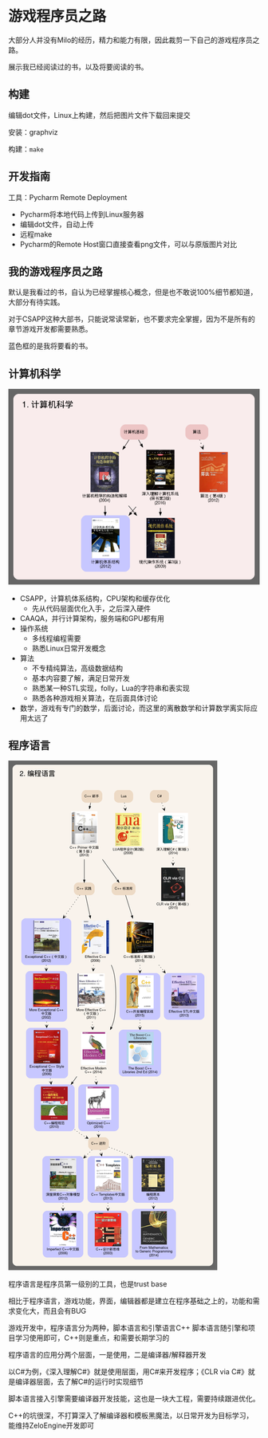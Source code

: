 # 游戏程序员之路

大部分人并没有Milo的经历，精力和能力有限，因此裁剪一下自己的游戏程序员之路。

展示我已经阅读过的书，以及将要阅读的书。

## 构建

编辑dot文件，Linux上构建，然后把图片文件下载回来提交

安装：graphviz

构建：`make`

## 开发指南

工具：Pycharm Remote Deployment

* Pycharm将本地代码上传到Linux服务器
* 编辑dot文件，自动上传
* 远程make
* Pycharm的Remote Host窗口直接查看png文件，可以与原版图片对比

## 我的游戏程序员之路

默认是我看过的书，自认为已经掌握核心概念，但是也不敢说100%细节都知道，大部分有待实践。

对于CSAPP这种大部书，只能说常读常新，也不要求完全掌握，因为不是所有的章节游戏开发都需要熟悉。

蓝色框的是我将要看的书。

## 计算机科学

![](1_cs.png)

* CSAPP，计算机体系结构，CPU架构和缓存优化
  * 先从代码层面优化入手，之后深入硬件
* CAAQA，并行计算架构，服务端和GPU都有用
* 操作系统
  * 多线程编程需要
  * 熟悉Linux日常开发概念
* 算法
  * 不专精纯算法，高级数据结构
  * 基本内容要了解，满足日常开发
  * 熟悉某一种STL实现，folly，Lua的字符串和表实现
  * 熟悉各种游戏相关算法，在后面具体讨论
* 数学，游戏有专门的数学，后面讨论，而这里的离散数学和计算数学离实际应用太远了

## 程序语言

![](2_proglang.png)

程序语言是程序员第一级别的工具，也是trust base

相比于程序语言，游戏功能，界面，编辑器都是建立在程序基础之上的，功能和需求变化大，而且会有BUG

游戏开发中，程序语言分为两种，脚本语言和引擎语言C++
脚本语言随引擎和项目学习使用即可，C++则是重点，和需要长期学习的

程序语言的应用分两个层面，一是使用，二是编译器/解释器开发

以C#为例，《深入理解C#》就是使用层面，用C#来开发程序；《CLR via C#》就是编译器层面，去了解C#的运行时实现细节

脚本语言接入引擎需要编译器开发技能，这也是一块大工程，需要持续跟进优化。

C++的坑很深，不打算深入了解编译器和模板黑魔法，以日常开发为目标学习，能维持ZeloEngine开发即可













